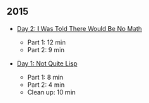 ## 2015

- [Day 2: I Was Told There Would Be No Math](2015/day-02)

  - Part 1: 12 min
  - Part 2: 9 min

- [Day 1: Not Quite Lisp](2015/day-01)
  - Part 1: 8 min
  - Part 2: 4 min
  - Clean up: 10 min
